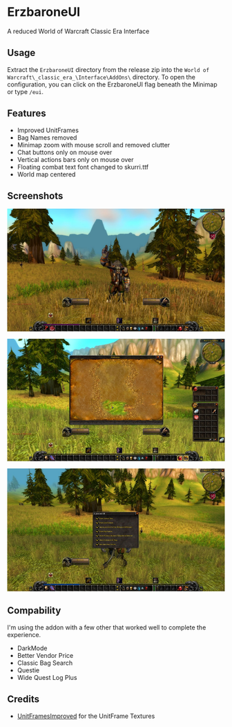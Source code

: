 # ErzbaroneUI

A reduced World of Warcraft Classic Era Interface

## Usage

Extract the `ErzbaroneUI` directory from the release zip into the `World of Warcraft\_classic_era_\Interface\AddOns\` directory.
To open the configuration, you can click on the ErzbaroneUI flag beneath the Minimap or type `/eui`.

## Features

- Improved UnitFrames
- Bag Names removed
- Minimap zoom with mouse scroll and removed clutter
- Chat buttons only on mouse over
- Vertical actions bars only on mouse over
- Floating combat text font changed to skurri.ttf
- World map centered

## Screenshots

![ErzbaroneUI (UI)](docs/full.jpg)

![ErzbaroneUI (Map & Bags)](docs/map_bags.jpg)

![ErzbaroneUI (Settings)](docs/settings.jpg)

## Compability

I'm using the addon with a few other that worked well to complete the experience.

- DarkMode
- Better Vendor Price
- Classic Bag Search
- Questie
- Wide Quest Log Plus

## Credits

- [UnitFramesImproved](https://github.com/kiforsbe/UnitFramesImproved) for the UnitFrame Textures
